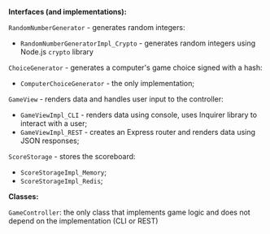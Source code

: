 
**Interfaces (and implementations):**

`RandomNumberGenerator` - generates random integers:
 * `RandomNumberGeneratorImpl_Crypto`  - generates random integers using Node.js `crypto` library

`ChoiceGenerator` - generates a computer's game choice signed with a hash:
 * `ComputerChoiceGenerator` - the only implementation;

`GameView` - renders data and handles user input to the controller:
 * `GameViewImpl_CLI` - renders data using console, uses Inquirer library to interact with a user;
 * `GameViewImpl_REST` - creates an Express router and renders data using JSON responses;

`ScoreStorage` - stores the scoreboard:
 * `ScoreStorageImpl_Memory`;
 * `ScoreStorageImpl_Redis`;

**Classes:**

`GameController`: the only class that implements game logic and does not depend on the implementation (CLI or REST)
